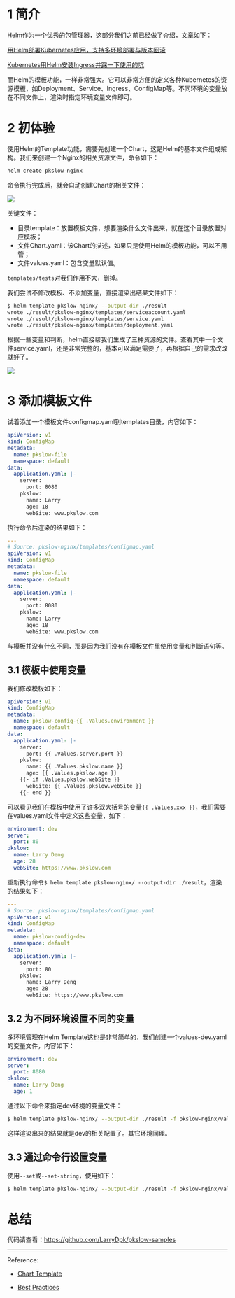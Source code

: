 # 1 简介

Helm作为一个优秀的包管理器，这部分我们之前已经做了介绍，文章如下：

[用Helm部署Kubernetes应用，支持多环境部署与版本回滚](https://www.pkslow.com/archives/kubernetes-helm)

[Kubernetes用Helm安装Ingress并踩一下使用的坑](https://www.pkslow.com/archives/kubernetes-ingress)



而Helm的模板功能，一样非常强大。它可以非常方便的定义各种Kubernetes的资源模板，如Deployment、Service、Ingress、ConfigMap等。不同环境的变量放在不同文件上，渲染时指定环境变量文件即可。



# 2 初体验

使用Helm的Template功能，需要先创建一个Chart，这是Helm的基本文件组成架构。我们来创建一个Nginx的相关资源文件，命令如下：

```bash
helm create pkslow-nginx
```

命令执行完成后，就会自动创建Chart的相关文件：

![](https://pkslow.oss-cn-shenzhen.aliyuncs.com/images/2021/07/helm-template.chart-files.png)

关键文件：

- 目录template：放置模板文件，想要渲染什么文件出来，就在这个目录放置对应模板；
- 文件Chart.yaml：该Chart的描述，如果只是使用Helm的模板功能，可以不用管；
- 文件values.yaml：包含变量默认值。



`templates/tests`对我们作用不大，删掉。

我们尝试不修改模板、不添加变量，直接渲染出结果文件如下：

```bash
$ helm template pkslow-nginx/ --output-dir ./result
wrote ./result/pkslow-nginx/templates/serviceaccount.yaml
wrote ./result/pkslow-nginx/templates/service.yaml
wrote ./result/pkslow-nginx/templates/deployment.yaml
```

根据一些变量和判断，helm直接帮我们生成了三种资源的文件。查看其中一个文件service.yaml，还是非常完整的，基本可以满足需要了，再根据自己的需求改改就好了。

![](https://pkslow.oss-cn-shenzhen.aliyuncs.com/images/2021/07/helm-template.result.png)



# 3 添加模板文件

试着添加一个模板文件configmap.yaml到templates目录，内容如下：

```yaml
apiVersion: v1
kind: ConfigMap
metadata:
  name: pkslow-file
  namespace: default
data:
  application.yaml: |-
    server:
      port: 8080
    pkslow:
      name: Larry
      age: 18
      webSite: www.pkslow.com
```

执行命令后渲染的结果如下：

```yaml
---
# Source: pkslow-nginx/templates/configmap.yaml
apiVersion: v1
kind: ConfigMap
metadata:
  name: pkslow-file
  namespace: default
data:
  application.yaml: |-
    server:
      port: 8080
    pkslow:
      name: Larry
      age: 18
      webSite: www.pkslow.com
```

与模板并没有什么不同，那是因为我们没有在模板文件里使用变量和判断语句等。



## 3.1 模板中使用变量

我们修改模板如下：

```yaml
apiVersion: v1
kind: ConfigMap
metadata:
  name: pkslow-config-{{ .Values.environment }}
  namespace: default
data:
  application.yaml: |-
    server:
      port: {{ .Values.server.port }}
    pkslow:
      name: {{ .Values.pkslow.name }}
      age: {{ .Values.pkslow.age }}
    {{- if .Values.pkslow.webSite }}
      webSite: {{ .Values.pkslow.webSite }}
    {{- end }}
```

可以看见我们在模板中使用了许多双大括号的变量`{{ .Values.xxx }}`，我们需要在values.yaml文件中定义这些变量，如下：

```yaml
environment: dev
server:
  port: 80
pkslow:
  name: Larry Deng
  age: 28
  webSite: https://www.pkslow.com
```



重新执行命令`$ helm template pkslow-nginx/ --output-dir ./result`，渲染的结果如下：

```yaml
---
# Source: pkslow-nginx/templates/configmap.yaml
apiVersion: v1
kind: ConfigMap
metadata:
  name: pkslow-config-dev
  namespace: default
data:
  application.yaml: |-
    server:
      port: 80
    pkslow:
      name: Larry Deng
      age: 28
      webSite: https://www.pkslow.com
```



## 3.2 为不同环境设置不同的变量

多环境管理在Helm Template这也是非常简单的，我们创建一个values-dev.yaml的变量文件，内容如下：

```yaml
environment: dev
server:
  port: 8080
pkslow:
  name: Larry Deng
  age: 1
```



通过以下命令来指定dev环境的变量文件：

```bash
$ helm template pkslow-nginx/ --output-dir ./result -f pkslow-nginx/values-dev.yaml
```

这样渲染出来的结果就是dev的相关配置了。其它环境同理。



## 3.3 通过命令行设置变量

使用`--set`或`--set-string`，使用如下：

```bash
$ helm template pkslow-nginx/ --output-dir ./result -f pkslow-nginx/values-dev.yaml --set pkslow.webSite=www.pkslow.com
```



# 总结

代码请查看：https://github.com/LarryDpk/pkslow-samples



---

Reference:

- [Chart Template](https://helm.sh/docs/chart_template_guide/)

- [Best Practices](https://helm.sh/docs/chart_best_practices/)





